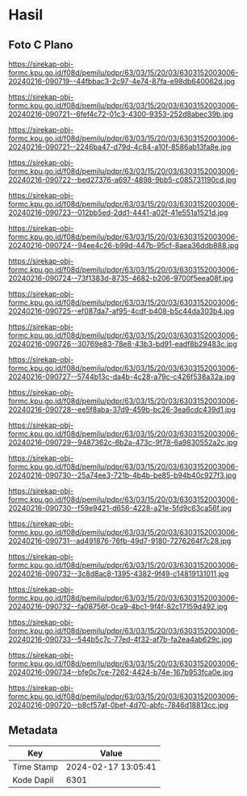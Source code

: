 # Hasil

## Foto C Plano

https://sirekap-obj-formc.kpu.go.id/f08d/pemilu/pdpr/63/03/15/20/03/6303152003006-20240216-090719--44fbbac3-2c97-4e74-87fa-e98db640062d.jpg

https://sirekap-obj-formc.kpu.go.id/f08d/pemilu/pdpr/63/03/15/20/03/6303152003006-20240216-090721--6fef4c72-01c3-4300-9353-252d8abec39b.jpg

https://sirekap-obj-formc.kpu.go.id/f08d/pemilu/pdpr/63/03/15/20/03/6303152003006-20240216-090721--2246ba47-d79d-4c84-a10f-8586ab13fa8e.jpg

https://sirekap-obj-formc.kpu.go.id/f08d/pemilu/pdpr/63/03/15/20/03/6303152003006-20240216-090722--bed27376-a697-4898-9bb5-c085731190cd.jpg

https://sirekap-obj-formc.kpu.go.id/f08d/pemilu/pdpr/63/03/15/20/03/6303152003006-20240216-090723--012bb5ed-2dd1-4441-a02f-41e551a1521d.jpg

https://sirekap-obj-formc.kpu.go.id/f08d/pemilu/pdpr/63/03/15/20/03/6303152003006-20240216-090724--94ee4c26-b99d-447b-95cf-8aea36ddb888.jpg

https://sirekap-obj-formc.kpu.go.id/f08d/pemilu/pdpr/63/03/15/20/03/6303152003006-20240216-090724--73f1383d-8735-4682-b206-9700f5eea08f.jpg

https://sirekap-obj-formc.kpu.go.id/f08d/pemilu/pdpr/63/03/15/20/03/6303152003006-20240216-090725--ef087da7-af95-4cdf-b408-b5c44da303b4.jpg

https://sirekap-obj-formc.kpu.go.id/f08d/pemilu/pdpr/63/03/15/20/03/6303152003006-20240216-090726--30769e83-78e8-43b3-bd91-eadf8b29483c.jpg

https://sirekap-obj-formc.kpu.go.id/f08d/pemilu/pdpr/63/03/15/20/03/6303152003006-20240216-090727--5744b13c-da4b-4c28-a79c-c426f538a32a.jpg

https://sirekap-obj-formc.kpu.go.id/f08d/pemilu/pdpr/63/03/15/20/03/6303152003006-20240216-090728--ee5f8aba-37d9-459b-bc26-3ea6cdc439d1.jpg

https://sirekap-obj-formc.kpu.go.id/f08d/pemilu/pdpr/63/03/15/20/03/6303152003006-20240216-090729--9487362c-6b2a-473c-9f78-6a9830552a2c.jpg

https://sirekap-obj-formc.kpu.go.id/f08d/pemilu/pdpr/63/03/15/20/03/6303152003006-20240216-090730--25a74ee3-721b-4b4b-be85-b94b40c927f3.jpg

https://sirekap-obj-formc.kpu.go.id/f08d/pemilu/pdpr/63/03/15/20/03/6303152003006-20240216-090730--f59e9421-d656-4228-a21e-5fd9c63ca56f.jpg

https://sirekap-obj-formc.kpu.go.id/f08d/pemilu/pdpr/63/03/15/20/03/6303152003006-20240216-090731--ad491876-76fb-49d7-9180-7276264f7c28.jpg

https://sirekap-obj-formc.kpu.go.id/f08d/pemilu/pdpr/63/03/15/20/03/6303152003006-20240216-090732--3c8d8ac8-1395-4382-9f49-c14819131011.jpg

https://sirekap-obj-formc.kpu.go.id/f08d/pemilu/pdpr/63/03/15/20/03/6303152003006-20240216-090732--fa08756f-0ca9-4bc1-9f4f-82c17159d492.jpg

https://sirekap-obj-formc.kpu.go.id/f08d/pemilu/pdpr/63/03/15/20/03/6303152003006-20240216-090733--544b5c7c-77ed-4f32-af7b-fa2ea4ab629c.jpg

https://sirekap-obj-formc.kpu.go.id/f08d/pemilu/pdpr/63/03/15/20/03/6303152003006-20240216-090734--bfe0c7ce-7262-4424-b74e-167b953fca0e.jpg

https://sirekap-obj-formc.kpu.go.id/f08d/pemilu/pdpr/63/03/15/20/03/6303152003006-20240216-090720--b8cf57af-0bef-4d70-abfc-7846d18813cc.jpg


## Metadata

| Key        | Value               |
| ---------- | ------------------- |
| Time Stamp | 2024-02-17 13:05:41 |
| Kode Dapil | 6301                |



